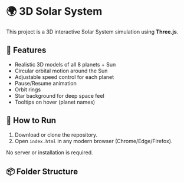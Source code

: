 # 🌍 3D Solar System 

This project is a 3D interactive Solar System simulation using **Three.js**.

## 🚀 Features

- Realistic 3D models of all 8 planets + Sun
- Circular orbital motion around the Sun
- Adjustable speed control for each planet
- Pause/Resume animation
- Orbit rings
- Star background for deep space feel
- Tooltips on hover (planet names)
## 📁 How to Run

1. Download or clone the repository.
2. Open `index.html` in any modern browser (Chrome/Edge/Firefox).

No server or installation is required.

## 📦 Folder Structure


